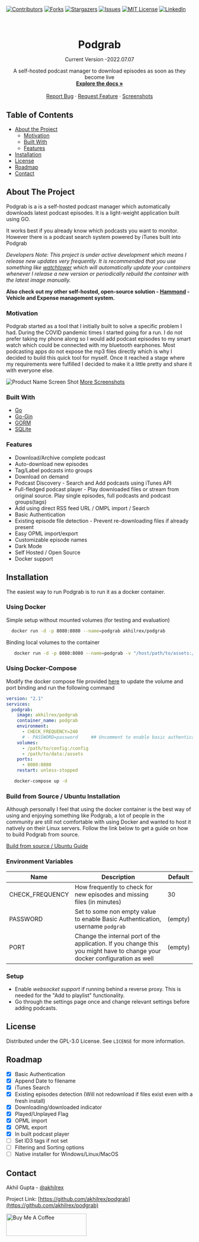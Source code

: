 [![Contributors][contributors-shield]][contributors-url]
[![Forks][forks-shield]][forks-url]
[![Stargazers][stars-shield]][stars-url]
[![Issues][issues-shield]][issues-url]
[![MIT License][license-shield]][license-url]
[![LinkedIn][linkedin-shield]][linkedin-url]

<!-- PROJECT LOGO -->
<br />
<p align="center">
  <!-- <a href="https://github.com/akhilrex/podgrab">
    <img src="images/logo.png" alt="Logo" width="80" height="80">
  </a> -->

  <h1 align="center" style="margin-bottom:0px">Podgrab</h1>
  <p align="center">Current Version -2022.07.07</p>

  <p align="center">
    A self-hosted podcast manager to download episodes as soon as they become live
    <br />
    <a href="https://github.com/akhilrex/podgrab"><strong>Explore the docs »</strong></a>
    <br />
    <br />
    <!-- <a href="https://github.com/akhilrex/podgrab">View Demo</a>
    · -->
    <a href="https://github.com/akhilrex/podgrab/issues">Report Bug</a>
    ·
    <a href="https://github.com/akhilrex/podgrab/issues">Request Feature</a>
        ·
    <a href="Screenshots.md">Screenshots</a>
  </p>
</p>

<!-- TABLE OF CONTENTS -->

## Table of Contents

- [About the Project](#about-the-project)
    - [Motivation](#motivation)
    - [Built With](#built-with)
    - [Features](#features)
- [Installation](#installation)
- [License](#license)
- [Roadmap](#roadmap)
- [Contact](#contact)

<!-- ABOUT THE PROJECT -->

## About The Project

Podgrab is a is a self-hosted podcast manager which automatically downloads latest podcast episodes. It is a
light-weight application built using GO.

It works best if you already know which podcasts you want to monitor. However there is a podcast search system powered
by iTunes built into Podgrab

*Developers Note: This project is under active development which means I release new updates very frequently. It is
recommended that you use something like [watchtower](https://github.com/containrrr/watchtower) which will automatically
update your containers whenever I release a new version or periodically rebuild the container with the latest image
manually.*

__Also check out my other self-hosted, open-source solution - [Hammond](https://github.com/akhilrex/hammond) - Vehicle
and Expense management system.__

### Motivation

Podgrab started as a tool that I initially built to solve a specific problem I had. During the COVID pandemic times I
started going for a run. I do not prefer taking my phone along so I would add podcast episodes to my smart watch which
could be connected with my bluetooth earphones. Most podcasting apps do not expose the mp3 files directly which is why I
decided to build this quick tool for myself. Once it reached a stage where my requirements were fulfilled I decided to
make it a little pretty and share it with everyone else.

![Product Name Screen Shot][product-screenshot]
[More Screenshots](Screenshots.md)

### Built With

- [Go](https://golang.org/)
- [Go-Gin](https://github.com/gin-gonic/gin)
- [GORM](https://github.com/go-gorm/gorm)
- [SQLite](https://www.sqlite.org/index.html)

### Features

- Download/Archive complete podcast
- Auto-download new episodes
- Tag/Label podcasts into groups
- Download on demand
- Podcast Discovery - Search and Add podcasts using iTunes API
- Full-fledged podcast player - Play downloaded files or stream from original source. Play single episodes, full
  podcasts and podcast groups(tags)
- Add using direct RSS feed URL / OMPL import / Search
- Basic Authentication
- Existing episode file detection - Prevent re-downloading files if already present
- Easy OPML import/export
- Customizable episode names
- Dark Mode
- Self Hosted / Open Source
- Docker support

## Installation

The easiest way to run Podgrab is to run it as a docker container.

### Using Docker

Simple setup without mounted volumes (for testing and evaluation)

```sh
  docker run -d -p 8080:8080 --name=podgrab akhilrex/podgrab
```

Binding local volumes to the container

```sh
   docker run -d -p 8080:8080 --name=podgrab -v "/host/path/to/assets:/assets" -v "/host/path/to/config:/config"  akhilrex/podgrab
```

### Using Docker-Compose

Modify the docker compose file provided [here](https://github.com/akhilrex/podgrab/blob/master/docker-compose.yml) to
update the volume and port binding and run the following command

```yaml
version: "2.1"
services:
  podgrab:
    image: akhilrex/podgrab
    container_name: podgrab
    environment:
      - CHECK_FREQUENCY=240
      # - PASSWORD=password     ## Uncomment to enable basic authentication, username = podgrab
    volumes:
      - /path/to/config:/config
      - /path/to/data:/assets
    ports:
      - 8080:8080
    restart: unless-stopped
```

```sh
   docker-compose up -d
```

### Build from Source / Ubuntu Installation

Although personally I feel that using the docker container is the best way of using and enjoying something like Podgrab,
a lot of people in the community are still not comfortable with using Docker and wanted to host it natively on their
Linux servers. Follow the link below to get a guide on how to build Podgrab from source.

[Build from source / Ubuntu Guide](docs/ubuntu-install.md)

### Environment Variables

| Name            | Description                                                                                                                | Default |
|-----------------|----------------------------------------------------------------------------------------------------------------------------|---------|
| CHECK_FREQUENCY | How frequently to check for new episodes and missing files (in minutes)                                                    | 30      |
| PASSWORD        | Set to some non empty value to enable Basic Authentication, username `podgrab`                                             | (empty) |
| PORT            | Change the internal port of the application. If you change this you might have to change your docker configuration as well | (empty) |  

### Setup

- Enable *websocket support* if running behind a reverse proxy. This is needed for the "Add to playlist" functionality.
- Go through the settings page once and change relevant settings before adding podcasts.

## License

Distributed under the GPL-3.0 License. See `LICENSE` for more information.

## Roadmap

- [x] Basic Authentication
- [x] Append Date to filename
- [x] iTunes Search
- [x] Existing episodes detection (Will not redownload if files exist even with a fresh install)
- [x] Downloading/downloaded indicator
- [x] Played/Unplayed Flag
- [x] OPML import
- [x] OPML export
- [x] In built podcast player
- [ ] Set ID3 tags if not set
- [ ] Filtering and Sorting options
- [ ] Native installer for Windows/Linux/MacOS

<!-- CONTACT -->

## Contact

Akhil Gupta - [@akhilrex](https://twitter.com/akhilrex)

Project Link: [https://github.com/akhilrex/podgrab](https://github.com/akhilrex/podgrab)

<a href="https://www.buymeacoffee.com/akhilrex" target="_blank"><img src="https://cdn.buymeacoffee.com/buttons/v2/default-yellow.png" alt="Buy Me A Coffee" style="height: 60px !important;width: 217px !important;" ></a>

<!-- MARKDOWN LINKS & IMAGES -->
<!-- https://www.markdownguide.org/basic-syntax/#reference-style-links -->

[contributors-shield]: https://img.shields.io/github/contributors/akhilrex/podgrab.svg?style=flat-square

[contributors-url]: https://github.com/akhilrex/podgrab/graphs/contributors

[forks-shield]: https://img.shields.io/github/forks/akhilrex/podgrab.svg?style=flat-square

[forks-url]: https://github.com/akhilrex/podgrab/network/members

[stars-shield]: https://img.shields.io/github/stars/akhilrex/podgrab.svg?style=flat-square

[stars-url]: https://github.com/akhilrex/podgrab/stargazers

[issues-shield]: https://img.shields.io/github/issues/akhilrex/podgrab.svg?style=flat-square

[issues-url]: https://github.com/akhilrex/podgrab/issues

[license-shield]: https://img.shields.io/github/license/akhilrex/podgrab.svg?style=flat-square

[license-url]: https://github.com/akhilrex/podgrab/blob/master/LICENSE.txt

[linkedin-shield]: https://img.shields.io/badge/-LinkedIn-black.svg?style=flat-square&logo=linkedin&colorB=555

[linkedin-url]: https://linkedin.com/in/akhilrex

[product-screenshot]: images/screenshot.jpg
